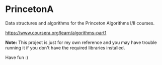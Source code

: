 # PrincetonA
Data structures and algorithms for the Princeton Algorithms I/II courses.

https://www.coursera.org/learn/algorithms-part1

__Note:__ This project is just for my own reference and you may have trouble running it if you don't have the required libraries installed.

Have fun :)
